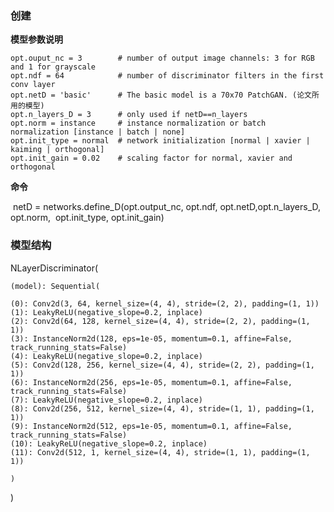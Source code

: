### 创建 

**模型参数说明**

    opt.ouput_nc = 3        # number of output image channels: 3 for RGB and 1 for grayscale
    opt.ndf = 64            # number of discriminator filters in the first conv layer
    opt.netD = 'basic'      # The basic model is a 70x70 PatchGAN. (论文所用的模型)
    opt.n_layers_D = 3      # only used if netD==n_layers
    opt.norm = instance     # instance normalization or batch normalization [instance | batch | none]
    opt.init_type = normal  # network initialization [normal | xavier | kaiming | orthogonal]
    opt.init_gain = 0.02    # scaling factor for normal, xavier and orthogonal

**命令**

​     netD = networks.define_D(opt.output_nc, opt.ndf, opt.netD,opt.n_layers_D, opt.norm, 
​            opt.init_type, opt.init_gain)



### 模型结构

NLayerDiscriminator(

    (model): Sequential(
      
    (0): Conv2d(3, 64, kernel_size=(4, 4), stride=(2, 2), padding=(1, 1))
    (1): LeakyReLU(negative_slope=0.2, inplace)
    (2): Conv2d(64, 128, kernel_size=(4, 4), stride=(2, 2), padding=(1, 1))
    (3): InstanceNorm2d(128, eps=1e-05, momentum=0.1, affine=False, track_running_stats=False)
    (4): LeakyReLU(negative_slope=0.2, inplace)
    (5): Conv2d(128, 256, kernel_size=(4, 4), stride=(2, 2), padding=(1, 1))
    (6): InstanceNorm2d(256, eps=1e-05, momentum=0.1, affine=False, track_running_stats=False)
    (7): LeakyReLU(negative_slope=0.2, inplace)
    (8): Conv2d(256, 512, kernel_size=(4, 4), stride=(1, 1), padding=(1, 1))
    (9): InstanceNorm2d(512, eps=1e-05, momentum=0.1, affine=False, track_running_stats=False)
    (10): LeakyReLU(negative_slope=0.2, inplace)
    (11): Conv2d(512, 1, kernel_size=(4, 4), stride=(1, 1), padding=(1, 1))
    
    )
)